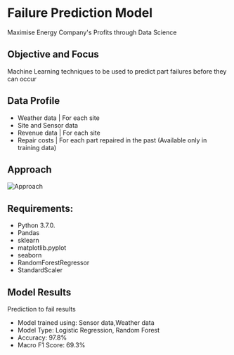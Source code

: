 # Failure Prediction Model
Maximise Energy Company's Profits through Data Science

## Objective and Focus
Machine Learning techniques to be used to predict part failures before they can occur

## Data Profile
- Weather data | For each site
- Site and Sensor data 
- Revenue data | For each site
- Repair costs | For each part repaired in the past (Available only in training data)


## Approach
![Approach](https://github.com/msapurva/Failure-Prediction-Model/blob/master/Screen%20Shot%202019-03-14%20at%202.33.16%20PM.png)

## Requirements:
- Python 3.7.0.
- Pandas
- sklearn
- matplotlib.pyplot
- seaborn
- RandomForestRegressor
- StandardScaler

## Model Results

Prediction to fail results
- Model trained using: Sensor data,Weather data
- Model Type: Logistic Regression, Random Forest
- Accuracy:  97.8%
- Macro F1 Score:  69.3%
